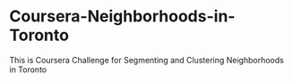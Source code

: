 # Coursera-Neighborhoods-in-Toronto
This is Coursera Challenge for Segmenting and Clustering Neighborhoods in Toronto
